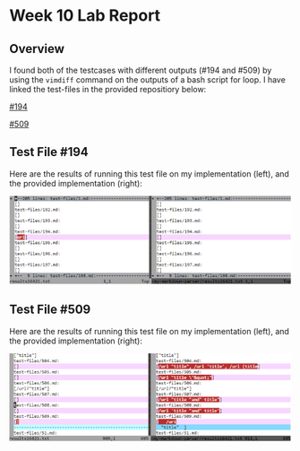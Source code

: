 # Week 10 Lab Report

## Overview
I found both of the testcases with different outputs (#194 and #509) by using the `vimdiff` command on the outputs of a bash script for loop. I have linked the test-files in the provided repositiory below:

[#194](https://github.com/nidhidhamnani/markdown-parser/blob/8dd87e6914ae40a4321aac8e2483e349de40b03c/test-files/194.md)

[#509](https://github.com/nidhidhamnani/markdown-parser/blob/8dd87e6914ae40a4321aac8e2483e349de40b03c/test-files/509.md)
 
## Test File #194

Here are the results of running this test file on my implementation (left), and the provided implementation (right):

![image1](week10pic1.PNG)

## Test File #509

Here are the results of running this test file on my implementation (left), and the provided implementation (right):

![image2](week10pic2.PNG)
